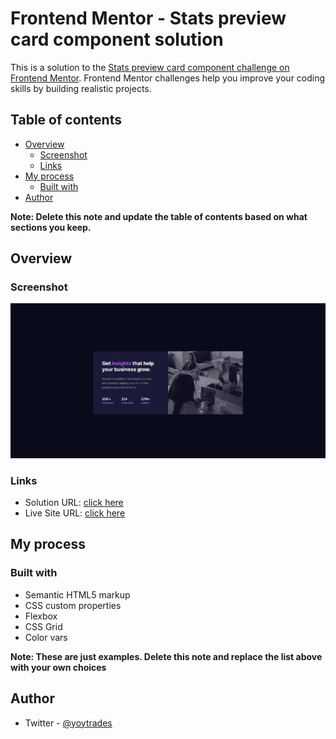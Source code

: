 # Frontend Mentor - Stats preview card component solution

This is a solution to the [Stats preview card component challenge on Frontend Mentor](https://www.frontendmentor.io/challenges/stats-preview-card-component-8JqbgoU62). Frontend Mentor challenges help you improve your coding skills by building realistic projects. 

## Table of contents

- [Overview](#overview)
  - [Screenshot](#screenshot)
  - [Links](#links)
- [My process](#my-process)
  - [Built with](#built-with)
- [Author](#author)


**Note: Delete this note and update the table of contents based on what sections you keep.**

## Overview

### Screenshot

![](./images/4.png)


### Links

- Solution URL: [click here](https://github.com/yoyford/Stats-preview-card-component-solution)
- Live Site URL: [click here](https://yoyford.github.io/3-column-preview-card-component-solution/)

## My process

### Built with

- Semantic HTML5 markup
- CSS custom properties
- Flexbox
- CSS Grid
- Color vars


**Note: These are just examples. Delete this note and replace the list above with your own choices**

## Author

- Twitter - [@yoytrades](https://www.twitter.com/yoytrades)